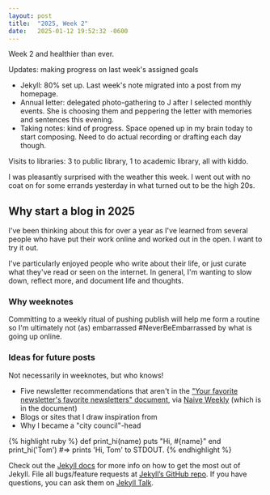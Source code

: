 ```yaml
---
layout: post
title:  "2025, Week 2"
date:   2025-01-12 19:52:32 -0600
---
```

Week 2 and healthier than ever.

Updates: making progress on last week's assigned goals

- Jekyll: 80% set up. Last week's note migrated into a post from my homepage.
- Annual letter: delegated photo-gathering to J after I selected monthly events. She is choosing them and peppering the letter with memories and sentences this evening.
- Taking notes: kind of progress. Space opened up in my brain today to start composing. Need to do actual recording or drafting each day though.

Visits to libraries: 3 to public library, 1 to academic library, all with kiddo.

I was pleasantly surprised with the weather this week. I went out with no coat on for some errands yesterday in what turned out to be the high 20s.

## Why start a blog in 2025

I've been thinking about this for over a year as I've learned from several people who have put their work online and worked out in the open. I want to try it out.

I've particularly enjoyed people who write about their life, or just curate what they've read or seen on the internet. In general, I'm wanting to slow down, reflect more, and document life and thoughts.

### Why weeknotes

Committing to a weekly ritual of pushing publish will help me form a routine so I'm ultimately not (as) embarrassed #NeverBeEmbarrassed by what is going up online.

### Ideas for future posts

Not necessarily in weeknotes, but who knows!

- Five newsletter recommendations that aren't in the ["Your favorite newsletter's favorite newsletters" document](https://docs.google.com/document/d/1bJfUx_UkdawUlyBnBxKlHGGVBYbkCNkURo1fHNX6QXI/edit?tab=t.0#heading=h.z5l7fu4b04tf), via [Naive Weekly](https://substack.com/home/post/p-154628617) (which is in the document)
- Blogs or sites that I draw inspiration from
- Why I became a "city council"-head

{% highlight ruby %}
def print_hi(name)
  puts "Hi, #{name}"
end
print_hi('Tom')
#=> prints 'Hi, Tom' to STDOUT.
{% endhighlight %}

Check out the [Jekyll docs][jekyll-docs] for more info on how to get the most out of Jekyll. File all bugs/feature requests at [Jekyll’s GitHub repo][jekyll-gh]. If you have questions, you can ask them on [Jekyll Talk][jekyll-talk].

[jekyll-docs]: https://jekyllrb.com/docs/home
[jekyll-gh]:   https://github.com/jekyll/jekyll
[jekyll-talk]: https://talk.jekyllrb.com/
